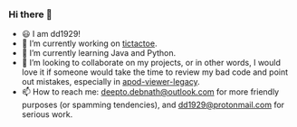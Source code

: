 ### Hi there 👋

<!--
**dd1929/dd1929** is a ✨ _special_ ✨ repository because its `README.md` (this file) appears on your GitHub profile.

Here are some ideas to get you started:-->

- 😃 I am dd1929!
- 🔭 I’m currently working on [tictactoe](https://www.github.com/dd1929/tictactoe).
- 🌱 I’m currently learning Java and Python.
- 👯 I’m looking to collaborate on my projects, or in other words, I would love it if someone would take the time to review my bad code and point out mistakes, especially in [apod-viewer-legacy](https://www.github.com/dd1929/apod-viewer-legacy).
- 📫 How to reach me: deepto.debnath@outlook.com for more friendly purposes (or spamming tendencies), and dd1929@protonmail.com for serious work.
